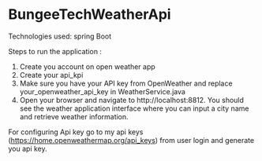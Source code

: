 # BungeeTechWeatherApi


Technologies used: spring Boot 

Steps to run the application : 
1. Create you account on open weather app
2. Create your api_kpi 
3. Make sure you have your API key from OpenWeather and replace your_openweather_api_key in WeatherService.java
4. Open your browser and navigate to http://localhost:8812. You should see the weather application interface where you can input a city name and retrieve weather information.

For configuring Api key go to my api keys (https://home.openweathermap.org/api_keys) from user login and generate you api key.

